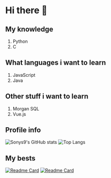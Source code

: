 # Hi there 👋

## My knowledge
1. Python
2. C

## What languages i want to learn
1. JavaScript
2. Java

## Other stuff i want to learn
1. Morgan SQL
2. Vue.js

## Profile info
![Sonys9's GitHub stats](https://github-readme-stats.vercel.app/api?username=sonys9&show_icons=true&theme=transparent)
![Top Langs](https://github-readme-stats.vercel.app/api/top-langs/?username=Sonys9&langs_count=8&layout=compact)

## My bests
[![Readme Card](https://github-readme-stats.vercel.app/api/pin/?username=sonys9&repo=TrafficDown)](https://github.com/anuraghazra/github-readme-stats)
[![Readme Card](https://github-readme-stats.vercel.app/api/pin/?username=sonys9&repo=M5Tool)](https://github.com/anuraghazra/github-readme-stats)
